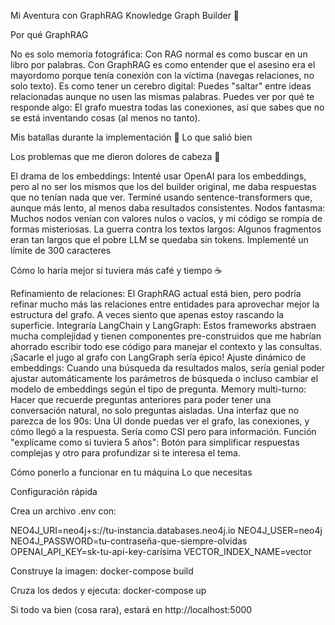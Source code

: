 Mi Aventura con GraphRAG Knowledge Graph Builder 🚀

Por qué GraphRAG

No es solo memoria fotográfica: Con RAG normal es como buscar en un libro por palabras. Con GraphRAG es como entender que el asesino era el mayordomo porque tenía conexión con la víctima (navegas relaciones, no solo texto).
Es como tener un cerebro digital: Puedes "saltar" entre ideas relacionadas aunque no usen las mismas palabras.
Puedes ver por qué te responde algo: El grafo muestra todas las conexiones, así que sabes que no se está inventando cosas (al menos no tanto).

Mis batallas durante la implementación 💪
Lo que salió bien

Los problemas que me dieron dolores de cabeza 🤕

El drama de los embeddings: Intenté usar OpenAI para los embeddings, pero al no ser los mismos que los del builder original, me daba respuestas que no tenían nada que ver. Terminé usando sentence-transformers que, aunque más lento, al menos daba resultados consistentes.
Nodos fantasma: Muchos nodos venían con valores nulos o vacíos, y mi código se rompía de formas misteriosas.
La guerra contra los textos largos: Algunos fragmentos eran tan largos que el pobre LLM se quedaba sin tokens. Implementé un límite de 300 caracteres

Cómo lo haría mejor si tuviera más café y tiempo ☕

Refinamiento de relaciones: El GraphRAG actual está bien, pero podría refinar mucho más las relaciones entre entidades para aprovechar mejor la estructura del grafo. A veces siento que apenas estoy rascando la superficie.
Integraría LangChain y LangGraph: Estos frameworks abstraen mucha complejidad y tienen componentes pre-construidos que me habrían ahorrado escribir todo ese código para manejar el contexto y las consultas. ¡Sacarle el jugo al grafo con LangGraph sería épico!
Ajuste dinámico de embeddings: Cuando una búsqueda da resultados malos, sería genial poder ajustar automáticamente los parámetros de búsqueda o incluso cambiar el modelo de embeddings según el tipo de pregunta.
Memory multi-turno: Hacer que recuerde preguntas anteriores para poder tener una conversación natural, no solo preguntas aisladas.
Una interfaz que no parezca de los 90s: Una UI donde puedas ver el grafo, las conexiones, y cómo llegó a la respuesta. Sería como CSI pero para información.
Función "explícame como si tuviera 5 años": Botón para simplificar respuestas complejas y otro para profundizar si te interesa el tema.

Cómo ponerlo a funcionar en tu máquina
Lo que necesitas

Configuración rápida

Crea un archivo .env con:

NEO4J_URI=neo4j+s://tu-instancia.databases.neo4j.io
NEO4J_USER=neo4j
NEO4J_PASSWORD=tu-contraseña-que-siempre-olvidas
OPENAI_API_KEY=sk-tu-api-key-carísima
VECTOR_INDEX_NAME=vector

Construye la imagen:
docker-compose build

Cruza los dedos y ejecuta:
docker-compose up


Si todo va bien (cosa rara), estará en http://localhost:5000